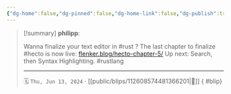 ```yaml
---
{"dg-home":false,"dg-pinned":false,"dg-home-link":false,"dg-publish":true,"type":"blip","disabled rules":["yaml-title","yaml-title-alias","file-name-heading"],"title":"philipp on mastodon @ 2024-06-13","created-date":"2024-06-13T09:21:24","id":112608574481366200,"updated-date":"2025-05-02T08:50:44","dg-path":"blips/112608574481366201.md","permalink":"/blips/112608574481366201/","dgPassFrontmatter":true,"created":"2024-06-13T09:21:24","updated":"2025-05-02T08:50:44"}
---
```


> [!summary] **philipp**:
>
> Wanna finalize your text editor in #rust ? The last chapter to finalize #hecto  is now live: [flenker.blog/hecto-chapter-5/](https://flenker.blog/hecto-chapter-5/)
> Up next: Search, then Syntax Highlighting.
> #rustlang
> - - -
>
> 🗓️ `Thu, Jun 13, 2024` · [[public/blips/112608574481366201\|🔗]]
{ #blip}

